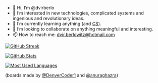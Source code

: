 - 👋 Hi, I’m @dvirberlo
- 👀 I’m interested in new technologies, complicated systems and ingenious and revolutionary ideas.
- 🌱 I’m currently learning anything (and [CS](https://github.com/ossu/computer-science#core-math)).
- 💞️ I’m looking to collaborate on anything meaningful and interesting.
- 📫 How to reach me: dvir.berlowitz@hotmail.com

<!---
dvirberlo/dvirberlo is a ✨ special ✨ repository because its `README.md` (this file) appears on your GitHub profile.
You can click the Preview link to take a look at your changes.
--->

[![GitHub Streak](https://github-readme-streak-stats.herokuapp.com/?user=dvirberlo&theme=highcontrast&hide_border=true)](https://github-readme-streak-stats.herokuapp.com/?user=dvirberlo&theme=highcontrast&hide_border=true)

[![GitHub Stats](https://github-readme-stats.vercel.app/api?username=dvirberlo&show_icons=true&theme=highcontrast&hide_border=true)](https://github-readme-stats.vercel.app/api?username=dvirberlo&show_icons=true&theme=highcontrast&hide_border=true)

[![Most Used Languages](https://github-readme-stats.vercel.app/api/top-langs/?username=dvirberlo&layout=compact&theme=highcontrast&hide_border=true)](https://github-readme-stats.vercel.app/api/top-langs/?username=dvirberlo&layout=compact&theme=highcontrast&hide_border=true)


(boards made by [@DenverCoder1](https://github.com/DenverCoder1/github-readme-streak-stats) and [@anuraghazra](https://github.com/anuraghazra/github-readme-stats))
